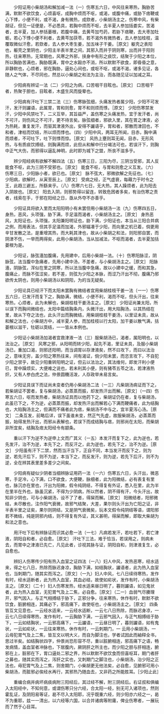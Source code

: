 <!-- { "loadSidebar": true } -->
　　少阳证用小柴胡汤和解加减一法（一）伤寒五六日，中风往来寒热，胸胁苦满，默默不欲饮食，心烦喜呕，成胸中烦而不呕，或渴，或腹中痛，或胁下痞鞕或心下悸，小便不利，或不渴，身有微热，成欬者，小柴胡汤主之，伤寒中风，有柴胡证，但见一证便是，不必悉具，若胸中烦而不呕，去半夏人参加括娄实，苦渴者，去半夏，加人参括蒌根，若腹中痛，去黄芩加芍药，若胁下痞鞕，去大枣加牡蛎，若心下悸小便不利者，去黄芩加茯苓，若不渴外有微热者，去人参加桂枝，温覆取微似汗愈，若欬者，去人参大枣生姜，加五味子干姜。［原文］躯壳之表阳也，躯壳之里阴也，少阳主半表半里之间，其邪入而并于阴则寒，出而并于阳则热，往来寒热，无常期也，风寒之外邪，挟身中有形之痰饮，结聚于少阳之本位，所以胸胁苦满也，胸胁既满，胃中之水榖亦不消，所以默默不欲食，即昏昏之意，非静默也，心烦者，邪在胸胁，逼处心间也，或呕不呕，或渴不渴，诸多见证，各随人之气体，不尽同也，然总以小柴胡之和法为主治，而各随见证以加减之耳。

　　少阳病有辨证一法（二）少阳之为病，口苦咽干目眩也。［原文］ 口苦咽干者，热聚于胆也，目眩者，木盛生风而旋晕也。

　　少阳病有汗吐下三禁二法（三）伤寒脉弦细，头痛发热者属少阳，少阳不可发汗，发汗则讝语，此属胃，胃和则愈，胃不和则烦而悸。［原文］ 少阳伤寒禁发汗，少阳中风禁吐下，二义互举，其旨益严，盖伤寒之头痛发热，宜于发汗者，尚不可汗，则伤风之不可汗，更不待言矣。脉弦细者，邪欲入里，其在胃之津液，必为热耗，重复发汗，而驱其津液外出，安得不讝语乎，胃和者，邪散而津回也，不和者，津枯而饮结，所以烦而悸也。（四）少阳中风，两耳无所闻，目赤，胸中满而烦者，不可吐下，吐下则悸而惊。［原文］ 风热上壅则耳无闻，目赤，无形风热，与有质痰饮搏结，则胸满而烦，此但从和解中行分竭法可也，若误汗下，则胸中正气大伤，而邪得以逼乱神明，此时即为城下之盟，所丧不滋多乎。

　　辨少阳经病有欲解不解四法（五）伤寒三日，三阳为尽，三阴当受邪，其人反能食不呕，此为三阴不受邪也。［原文］ 能食不呕，与胃和则愈之义互发。（六）伤寒三日，少阳脉小者，欲已也。［原文］ 脉不弦大，邪微欲解之先征也。（七）少阳病，欲解时，从寅至辰上。［原文］ 受病之经，正气虚衰，每藉力于时令之王，此趋三避五，所繇来乎。（八）伤寒六七日，无大热，其人躁烦者，此为阳去入阴故也。［原文］ 阳去入阴，则邪势得以留连，转致危困者多矣，有治伤寒之责者，线索在手，于邪在阳经之日，亟从外夺不亦善乎。

　　少阳证具将欲入里而太阳阳明小有未罢但用小柴胡汤一法（九）伤寒四五日，身热，恶风，头项强，胁下满，手足温而渴者，小柴胡汤主之。［原文］ 身热恶风，太阳证也，头项强，太阳兼阳明证也，胁下满，少阳证也，本当从三阳合并病之例，而用表法，但其手足温而加渴，外邪辐凑于少阳，而向里之机已着，倘更用辛甘发散之法，是重增其热，而大耗其津也，故从小柴胡之和法，则阳邪自罢，而阴津不伤，一举而两得矣，此用小柴胡汤，当从加减法，不呕而渴者，去半夏加括蒌根为是。

　　少阳证，脉弦濇加腹痛，先用建中，后用小柴胡一法。（十）伤寒阳脉涩，阴脉弦，法当腹中急痛者，先用小建中汤，不差者，与小柴胡汤主之。［原文］ 阳脉濇，阴脉弦，浑似在里之阴寒，所以法当腹中急痛，故以小建中之缓，而和其急，腹痛止，而脉不弦涩矣，若不差，则弦为少阳之本脉，而涩乃汗出不彻，腹痛乃邪欲传太阴也，则用小柴胡汤以和阴阳，为的当无疑矣。

　　少阳论具已经汗下而太阳未罢胸有微结者宜用柴胡桂枝干姜一法（一一）伤寒五六日，已发汗而复下之，胸胁满，微结，小便不利，渴而不呕，但头汗出，往来寒热，心烦者，此为未解也，柴胡桂枝干姜汤主之。［原文］ 少阳证尚兼太阳，所以误下而胸间微结也，太阳中篇结胸条内，头微汗出，用大陷胸汤，以其热结在里，故从下夺之法也，此头汗出而胸微结，用柴胡桂枝干姜汤，以里证未具，故从和解之法也，小柴胡方中，减半夏人参，而加桂枝以行太阳，加干姜以散气满，括蒌根以滋干，牡砺以耎结，一一皆从本例也。

　　少阳证小柴胡汤加渴者宜救津液一法（三）服柴胡汤已，渴者，属阳明也，以法治之。［原文］ 风寒之邪，从阳明而转少阳，起先不渴，里证未具，及服小柴胡汤已，重加口渴，则邪还阳明，而当调胃以存津液矣，然不曰攻下，而曰以法治之，意味无穷，盖少阳之寒热往来，间有渴证，倘少阳未罢，而恣言攻下，不自犯少阳之禁乎，故见少阳重转阳明之证，但云以法治之，其法维何，即发汗利小便已，胃中躁烦实，大便难之说也，若未利其小便，则有猪苓五苓之法，若津液热炽，又有人参白虎之法，仲景圆穖活泼，人存政举未易言矣。

　　少阳证具误下而证尚未变者仍用小柴胡汤二法（一三）凡柴胡汤病证而下之，若柴胡证不罢者，复与柴胡汤，必蒸蒸而振，却发热汗出而解。［原文］（一四）伤寒五六日，呕而发热者，柴胡汤证具而以他药下之，柴胡证仍在者，复与柴胡汤，此虽已下之，不为逆，必蒸蒸而振，却发热汗出而解若心下满而鞕痛者，此为结胸也，大陷胸汤主之，但满而不痛者此为痞，柴胡汤不中与之，宜半夏泻心汤。［原文］ 二条互发，前略后详，误下虽谁未变，然正气先虚，故服柴胡汤，必蒸蒸而振，始得发热汗出，而邪从表解也，若误下而成结胸与痞，则邪尚在太阳，而柴胡非所宜矣，结胸及痞太阳经令有颛条。

　　重以汗下为逆不为逆申上文而广其义（一五）本发汗而复下之，此为逆也，若先发汗，治不为逆，本先下之，而反汗之，此为逆也，若先下之，治不为逆。［原文］ 少阳虽有汗下二禁，然而当汗当下，正自不同，本当发汗而反下之，则为逆，若先汗后下，则不为逆，本当下之，而反发汗，则为逆，若先下后汗，则不为逆，全在辨其表里差多差少之间矣。

　　少阳病有疑似少阴者当细辨脉证用药一法（一六）伤寒五六日，头汗出，微恶寒，手足冷，心下满，口不欲食，大便鞕，脉细者，此为阳微结，必有表复有里也，脉沉亦在里也，汗出为阳微，假令纯阴结，不得复有外证，悉入在里，此为半在里半在外也，脉虽沉紧，不得为少阴病，所以然者，阴不得有汗，今头汗出，故知非少阴也，可与小柴胡汤，设不了了者，得屎而解。［原文］ 阳微结者，阳邪微结，未尽散也，注作阳气衰微，故邪气结聚，大差，果尔则头汗出为亡阳之证，非半表半里之证矣，果尔则阴结，又是阴气衰微矣，玩本文假令纯阴结等语，谓阳邪若不微结，纯是阴邪内结，则不得复有外证，其义甚明，得屎而解，即取大柴胡为和法之意也。

　　用汗吐下后有辨脉证而识其必愈一法（一七）凡病若发汗，若吐若下，若亡津液，阴阳自和者，必自愈。［原文］ 汗吐下三法，难于恰当，若误用之，则病未去，而胃中之津液已先亡，凡见此者，诊视其脉与证，阴阳自和，则津液复生，必自愈也。

　　辨妇人伤寒传少阳有热入血室之证四法（一八）妇人中风，发热恶寒，经水适来，得之七八日，热除而脉迟身凉，胸胁下满，如结胸状，讝语者，此为热入血室也，当刺期门，随其实而泻之。［原文］（一九）妇人中风，七八日续待寒热，发作有时，经水适断者，此为热入血室，其血必结，故使如疟状，发作有时，小柴胡汤主之。［原文］（二十）妇人伤寒发热，经水适来昼日明了，暮则讝语，如见鬼状者，此为热入血室，无犯胃气及上二焦，必自愈。［原文］（二一）血弱气尽腠理开，邪气因入，与正气相搏结于胁下，正邪分争，往来寒热，休作有时，默默不欲饮食，脏腑相连，其痛必下，邪高痛下，故使呕也，小柴胡汤主之。［原文］ 四条皆互文见意也，一云经水适来，一云经水适断，一云七八日热除，而脉迟身凉，一云七八日续得寒热，发作有时，一云胸胁下满，一云邪气因入，与正气相搏结于胁下，一云如结胸状，一云邪高痛下，一云讝语，一云昼日明了，暮则讝语，如有鬼状，一云如疟状，一云往来寒热，休作有时，一云刺期门，一 云用小柴胡汤，一云毋犯胃气及上二焦，皆互文以明大义，而自为脚注也，学者试因此而紬释全书，思过半矣。如结胸状四字，仲景尚恐形容不尽，重以脏腑相连，邪高痛下之语，畅发病情，盖血室者冲脉也，下居腹内，厥阴肝之所主也，而少阳之胆与肝相连，腑邪在上，脏邪在下，胃口逼处二邪之界，所以默默不欲饮食而但喜呕耳，期门者肝之募也，随其实而泻之，泻肝之实也，又刺期门之脚注也，小柴胡汤，治少阳之正法也，毋犯胃气及上二焦，则舍期门，小柴胡更无他法矣，必自愈，见腑邪可用小柴胡汤，而脏邪必俟经水再行，其邪热乃随血去，又非药之所能胜耳。［少阳止此］

　　重编合病并病坏病痰病附三阳经后，其过经不解，附三阴经后。右证叔和俱编入太阳经中，不知何意，或谓伤寒只分六经，合太阳一经，别无可入诸项也，然则霍乱证，及阴阳易等证，曷不尽入太阳耶，况乎既重六经，则少阳亦六经之一，曷不为重耶，兹一一清出，以六经等六国，以合并诸病等附庸，俾业伤寒者，一展玩而了然于心目耳。

